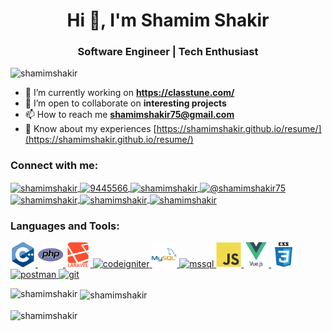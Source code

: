 <h1 align="center">Hi 👋, I'm Shamim Shakir</h1>
<h3 align="center">Software Engineer | Tech Enthusiast</h3>

<p align="left"><img src="https://komarev.com/ghpvc/?username=shamimshakir&label=Profile%20views&color=0e75b6&style=flat" alt="shamimshakir" /></p>

- 🔭 I’m currently working on **https://classtune.com/** 
- 👯 I’m open to collaborate on **interesting projects** 
- 📫 How to reach me **shamimshakir75@gmail.com** 
- 📄 Know about my experiences [https://shamimshakir.github.io/resume/](https://shamimshakir.github.io/resume/)

<h3 align="left">Connect with me:</h3>
<p align="left">
    <a href="https://www.leetcode.com/shamimshakir" target="blank">
        <img align="center" src="https://raw.githubusercontent.com/rahuldkjain/github-profile-readme-generator/master/src/images/icons/Social/leet-code.svg" alt="shamimshakir" height="30" width="40" />
    </a>
    <a href="https://stackoverflow.com/users/9445566" target="blank">
        <img align="center" src="https://raw.githubusercontent.com/rahuldkjain/github-profile-readme-generator/master/src/images/icons/Social/stack-overflow.svg" alt="9445566" height="30" width="40" />
    </a>
    <a href="https://auth.geeksforgeeks.org/user/shamimshakir" target="blank">
        <img align="center" src="https://raw.githubusercontent.com/rahuldkjain/github-profile-readme-generator/master/src/images/icons/Social/geeks-for-geeks.svg" alt="shamimshakir" height="30" width="40" />
    </a>
    <a href="https://medium.com/@shamimshakir75" target="blank">
        <img align="center" src="https://raw.githubusercontent.com/rahuldkjain/github-profile-readme-generator/master/src/images/icons/Social/medium.svg" alt="@shamimshakir75" height="30" width="40" />
    </a>
    <a href="https://linkedin.com/in/shamimshakir" target="blank">
        <img align="center" src="https://raw.githubusercontent.com/rahuldkjain/github-profile-readme-generator/master/src/images/icons/Social/linked-in-alt.svg" alt="shamimshakir" height="30" width="40" />
    </a>
    <a href="https://fb.com/shamimshakir" target="blank">
        <img align="center" src="https://raw.githubusercontent.com/rahuldkjain/github-profile-readme-generator/master/src/images/icons/Social/facebook.svg" alt="shamimshakir" height="30" width="40" />
    </a>
    <a href="https://www.hackerrank.com/shamimshakir" target="blank">
        <img align="center" src="https://raw.githubusercontent.com/rahuldkjain/github-profile-readme-generator/master/src/images/icons/Social/hackerrank.svg" alt="shamimshakir" height="30" width="40" />
    </a>
</p>

<h3 align="left">Languages and Tools:</h3>
<p align="left"><a href="https://www.w3schools.com/cpp/" target="_blank" rel="noreferrer"> <img src="https://raw.githubusercontent.com/devicons/devicon/master/icons/cplusplus/cplusplus-original.svg" alt="cplusplus" width="40" height="40" /> </a> <a href="https://www.php.net" target="_blank" rel="noreferrer"> <img src="https://raw.githubusercontent.com/devicons/devicon/master/icons/php/php-original.svg" alt="php" width="40" height="40" /> </a> <a href="https://laravel.com/" target="_blank" rel="noreferrer"> <img src="https://raw.githubusercontent.com/devicons/devicon/master/icons/laravel/laravel-plain-wordmark.svg" alt="laravel" width="40" height="40" /> </a> <a href="https://codeigniter.com" target="_blank" rel="noreferrer"> <img src="https://cdn.worldvectorlogo.com/logos/codeigniter.svg" alt="codeigniter" width="40" height="40" /> </a> <a href="https://www.mysql.com/" target="_blank" rel="noreferrer"> <img src="https://raw.githubusercontent.com/devicons/devicon/master/icons/mysql/mysql-original-wordmark.svg" alt="mysql" width="40" height="40" /> </a> <a href="https://www.microsoft.com/en-us/sql-server" target="_blank" rel="noreferrer"> <img src="https://www.svgrepo.com/show/303229/microsoft-sql-server-logo.svg" alt="mssql" width="40" height="40" /> </a> <a href="https://developer.mozilla.org/en-US/docs/Web/JavaScript" target="_blank" rel="noreferrer"> <img src="https://raw.githubusercontent.com/devicons/devicon/master/icons/javascript/javascript-original.svg" alt="javascript" width="40" height="40" /> </a> <a href="https://vuejs.org/" target="_blank" rel="noreferrer"> <img src="https://raw.githubusercontent.com/devicons/devicon/master/icons/vuejs/vuejs-original-wordmark.svg" alt="vuejs" width="40" height="40" /> </a> <a href="https://www.w3schools.com/css/" target="_blank" rel="noreferrer"> <img src="https://raw.githubusercontent.com/devicons/devicon/master/icons/css3/css3-original-wordmark.svg" alt="css3" width="40" height="40" /> </a> <a href="https://postman.com" target="_blank" rel="noreferrer"> <img src="https://www.vectorlogo.zone/logos/getpostman/getpostman-icon.svg" alt="postman" width="40" height="40" /> </a> <a href="https://git-scm.com/" target="_blank" rel="noreferrer"> <img src="https://www.vectorlogo.zone/logos/git-scm/git-scm-icon.svg" alt="git" width="40" height="40" /> </a></p>

<p><img align="left" src="https://github-readme-stats.vercel.app/api/top-langs?username=shamimshakir&show_icons=true&locale=en&layout=compact" alt="shamimshakir" /></p>

<p>&nbsp;<img align="center" src="https://github-readme-stats.vercel.app/api?username=shamimshakir&show_icons=true&locale=en" alt="shamimshakir" /></p>

<p><img align="center" src="https://github-readme-streak-stats.herokuapp.com/?user=shamimshakir&" alt="shamimshakir" /></p>
